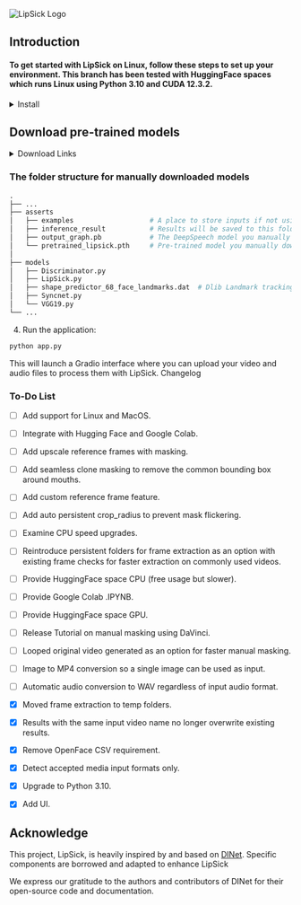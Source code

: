 ![LipSick Logo](/utils/logo/LipSick.png)

## Introduction

#### To get started with LipSick on Linux, follow these steps to set up your environment. This branch has been tested with HuggingFace spaces which runs Linux using Python 3.10 and CUDA 12.3.2.
<details>
  <summary>Install</summary>

1. Clone the repository:
```python
git clone https://github.com/Inferencer/LipSick.git
cd LipSick
```
2. Create and activate the Anaconda environment:
```python
conda env create -f environment.yml
conda activate lipsick
```
</details>

## Download pre-trained models
<details>
  <summary>Download Links</summary>

### For the folder ./asserts

Please download pretrained_lipsick.pth using this [link](https://github.com/Inferencer/LipSick/releases/download/v1pretrained_lipsick.pth/pretrained_lipsick.pth) and place the file in the folder ./asserts

Then, download output_graph.pb using this [link](https://github.com/Inferencer/LipSick/releases/download/v1PretrainedModels/output_graph.pb) and place the file in the same folder.

### For the folder ./models

Please download shape_predictor_68_face_landmarks.dat using this [link](https://github.com/Inferencer/LipSick/releases/download/v1PretrainedModels/shape_predictor_68_face_landmarks.dat) and place the file in the folder ./models
</details>

### The folder structure for manually downloaded models
```python
.
├── ...
├── asserts                        
│   ├── examples                   # A place to store inputs if not using gradio UI
│   ├── inference_result           # Results will be saved to this folder
│   ├── output_graph.pb            # The DeepSpeech model you manually download and place here
│   └── pretrained_lipsick.pth     # Pre-trained model you manually download and place here
│                   
├── models
│   ├── Discriminator.py
│   ├── LipSick.py
│   ├── shape_predictor_68_face_landmarks.dat  # Dlib Landmark tracking model you manually download and place here
│   ├── Syncnet.py
│   └── VGG19.py   
└── ...
```
4. Run the application:
```python
python app.py
```


This will launch a Gradio interface where you can upload your video and audio files to process them with LipSick.
Changelog




### To-Do List

- [ ] Add support for Linux and MacOS.
- [ ] Integrate with Hugging Face and Google Colab.
- [ ] Add upscale reference frames with masking.
- [ ] Add seamless clone masking to remove the common bounding box around mouths.
- [ ] Add custom reference frame feature.
- [ ] Add auto persistent crop_radius to prevent mask flickering.
- [ ] Examine CPU speed upgrades.
- [ ] Reintroduce persistent folders for frame extraction as an option with existing frame checks for faster extraction on commonly used videos.
- [ ] Provide HuggingFace space CPU (free usage but slower).
- [ ] Provide Google Colab .IPYNB.
- [ ] Provide HuggingFace space GPU.
- [ ] Release Tutorial on manual masking using DaVinci.
- [ ] Looped original video generated as an option for faster manual masking.
- [ ] Image to MP4 conversion so a single image can be used as input.
- [ ] Automatic audio conversion to WAV regardless of input audio format.
- [x] Moved frame extraction to temp folders.
- [x] Results with the same input video name no longer overwrite existing results.
- [x] Remove OpenFace CSV requirement.
- [x] Detect accepted media input formats only.
- [x] Upgrade to Python 3.10.
- [x] Add UI.


## Acknowledge

This project, LipSick, is heavily inspired by and based on [DINet](https://github.com/MRzzm/DINet). Specific components are borrowed and adapted to enhance LipSick


We express our gratitude to the authors and contributors of DINet for their open-source code and documentation.
